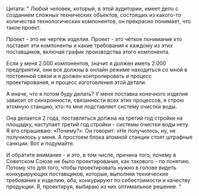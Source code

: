 Цитата: " Любой человек, который, в этой аудитории, имеет дело с созданием сложных технических объектов, состоящих из какого-то количества технологических компонентов, он прекрасно понимает, что такое проект. 

Проект - это не чертёж изделия. Проект - это чёткое понимание кто поставит эти компоненты и какие требования к каждому из этих поставщиков, включая график производства этого компонента. 

Если у меня 2.000 компонентов, значит я должен иметь 2.000 предприятий, они все должны в онлайн режиме находиться со мной в постоянной связи и я должен контролировать и процесс проектирования, и процесс изготовления этой детали. 

А иначе, что я потом буду делать? У меня поставка конечного изделия зависит от синхронности, связанности всех этих процессов, я строю атомную станцию, кто-то мне подставляет систему очистки воды. 

Она делается 2 года, поставляться должна на третий год стройки на площадку, наступает третий год стройки - системы очистки воды нету. Я его спрашиваю: «Почему?». Он говорит: «Не получилось, ну, не получилось у меня. А простоем блока атомной станции стоят штрафные санкции. Вот и подумайте. 

И обратите внимание - и это, в том числе, причина того, почему в Советском Союзе не было проектирования, как такового - по понятию. Потому что для того, чтобы проектировать нужно в голове видеть конкурирующих поставщиков, которые, выполняя технические требования к изделию, оба, конкурируют по себестоимости и качеству продукции. Я, проектируя, выбираю из них оптимальное решение. "